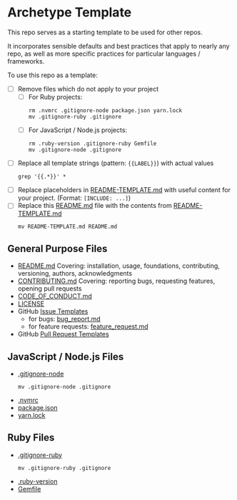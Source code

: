 # Archetype Template

This repo serves as a starting template to be used for other repos.

It incorporates sensible defaults and best practices that apply to nearly any repo, as well as more specific practices for particular languages / frameworks.

To use this repo as a template:

- [ ] Remove files which do not apply to your project
  - [ ] For Ruby projects:
    ```shell
    rm .nvmrc .gitignore-node package.json yarn.lock
    mv .gitignore-ruby .gitignore
    ```
  - [ ] For JavaScript / Node.js projects:
    ```shell
    rm .ruby-version .gitignore-ruby Gemfile
    mv .gitignore-node .gitignore
    ```
- [ ] Replace all template strings (pattern: `{{LABEL}}`) with actual values
    ```shell
    grep '{{.*}}' *
    ```
- [ ] Replace placeholders in [README-TEMPLATE.md](README-TEMPLATE.md) with useful content for your project. (Format: `[INCLUDE: ...]`)
- [ ] Replace this [README.md](README.md) file with the contents from [README-TEMPLATE.md](README-TEMPLATE.md)
    ```shell
    mv README-TEMPLATE.md README.md
    ```

<!-- TODO: Use npx with a customizeable setup script (see npm enquirer) to automate the above tasks -->

## General Purpose Files

- [README.md](README-TEMPLATE.md)
  Covering: installation, usage, foundations, contributing, versioning, authors, acknowledgments
- [CONTRIBUTING.md](CONTRIBUTING.md)
  Covering: reporting bugs, requesting features, opening pull requests
- [CODE_OF_CONDUCT.md](CODE_OF_CONDUCT.md)
- [LICENSE](LICENSE)
- GitHub [Issue Templates](.github/ISSUE_TEMPLATE)
  - for bugs: [bug_report.md](.github/ISSUE_TEMPLATE/bug_report.md)
  - for feature requests: [feature_request.md](.github/ISSUE_TEMPLATE/feature_request.md)
- GitHub [Pull Request Templates](.github/PULL_REQUEST_TEMPLATE.md)

## JavaScript / Node.js Files

- [.gitignore-node](.gitignore-node)
  ```shell
  mv .gitignore-node .gitignore
  ```
- [.nvmrc](.nvmrc)
- [package.json](package.json)
- [yarn.lock](yarn.lock)

## Ruby Files

- [.gitignore-ruby](.gitignore-ruby)
  ```shell
  mv .gitignore-ruby .gitignore
  ```
- [.ruby-version](.ruby-version)
- [Gemfile](Gemfile)